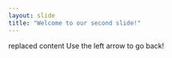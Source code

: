 ```yaml
---
layout: slide
title: "Welcome to our second slide!"
---
```

replaced content
Use the left arrow to go back!
